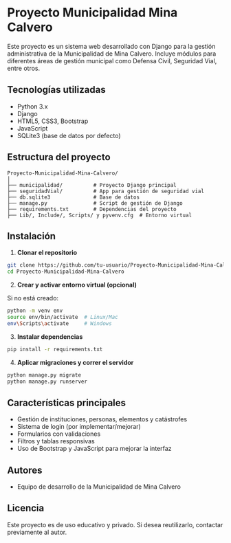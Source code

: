 # Proyecto Municipalidad Mina Calvero

Este proyecto es un sistema web desarrollado con Django para la gestión administrativa de la Municipalidad de Mina Calvero. Incluye módulos para diferentes áreas de gestión municipal como Defensa Civil, Seguridad Vial, entre otros.

## Tecnologías utilizadas

* Python 3.x
* Django
* HTML5, CSS3, Bootstrap
* JavaScript
* SQLite3 (base de datos por defecto)

## Estructura del proyecto

```
Proyecto-Municipalidad-Mina-Calvero/
│
├── municipalidad/          # Proyecto Django principal
├── seguridadVial/          # App para gestión de seguridad vial
├── db.sqlite3              # Base de datos
├── manage.py               # Script de gestión de Django
├── requirements.txt        # Dependencias del proyecto
├── Lib/, Include/, Scripts/ y pyvenv.cfg  # Entorno virtual
```

## Instalación

1. **Clonar el repositorio**

```bash
git clone https://github.com/tu-usuario/Proyecto-Municipalidad-Mina-Calvero.git
cd Proyecto-Municipalidad-Mina-Calvero
```

2. **Crear y activar entorno virtual (opcional)**

Si no está creado:

```bash
python -m venv env
source env/bin/activate  # Linux/Mac
env\Scripts\activate     # Windows
```

3. **Instalar dependencias**

```bash
pip install -r requirements.txt
```

4. **Aplicar migraciones y correr el servidor**

```bash
python manage.py migrate
python manage.py runserver
```

## Características principales

* Gestión de instituciones, personas, elementos y catástrofes
* Sistema de login (por implementar/mejorar)
* Formularios con validaciones
* Filtros y tablas responsivas
* Uso de Bootstrap y JavaScript para mejorar la interfaz

## Autores

* Equipo de desarrollo de la Municipalidad de Mina Calvero

## Licencia

Este proyecto es de uso educativo y privado. Si desea reutilizarlo, contactar previamente al autor.
